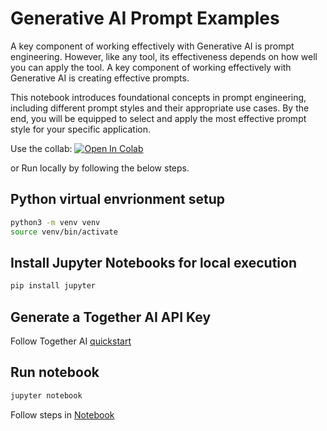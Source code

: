 # Generative AI Prompt Examples

A key component of working effectively with Generative AI is prompt engineering. However, like any tool, its effectiveness depends on how well you can apply the tool. A key component of working effectively with Generative AI is creating effective prompts. 

This notebook introduces foundational concepts in prompt engineering, including different prompt styles and their appropriate use cases. By the end, you will be equipped to select and apply the most effective prompt style for your specific application.

Use the collab: [![Open In Colab](https://colab.research.google.com/assets/colab-badge.svg)](https://colab.research.google.com/github/Brian-McGinn/Fine-Tuning-Tutorial/blob/Prompt_Tutorial/Prompt_Tutorial.ipynb)

or Run locally by following the below steps.

## Python virtual envrionment setup

```bash
python3 -m venv venv
source venv/bin/activate
```

## Install Jupyter Notebooks for local execution

```bash
pip install jupyter
```

## Generate a Together AI API Key

Follow Together AI [quickstart](https://docs.together.ai/docs/quickstart)


## Run notebook

```bash
jupyter notebook
```

Follow steps in [Notebook](http://localhost:8888/doc/tree/Prompt_Tutorial.ipynb)
